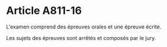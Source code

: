 # Article A811-16

L'examen comprend des épreuves orales et une épreuve écrite.

Les sujets des épreuves sont arrêtés et composés par le jury.
